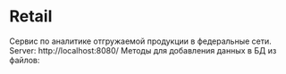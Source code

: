 # Retail 
Сервис по аналитике отгружаемой продукции в федеральные сети.
Server: http://localhost:8080/
Методы для добавления данных в БД из файлов:









